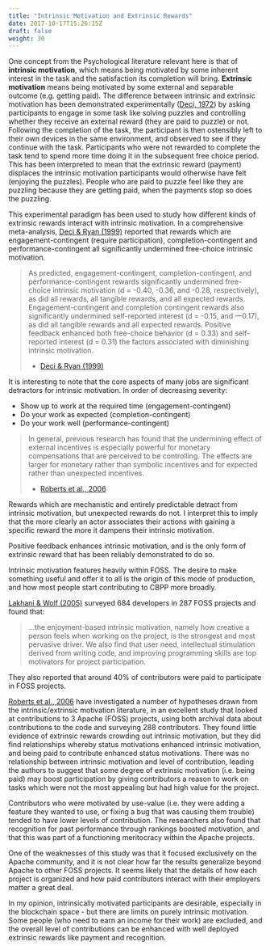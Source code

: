 ```yaml
---
title: "Intrinsic Motivation and Extrinsic Rewards"
date: 2017-10-17T15:26:15Z
draft: false
weight: 30
---
```


One concept from the Psychological literature relevant here is that of **intrinsic motivation**, which means being motivated by some inherent interest in the task and the satisfaction its completion will bring. **Extrinsic motivation** means being motivated by some external and separable outcome (e.g. getting paid). The difference between intrinsic and extrinsic motivation has been demonstrated experimentally ([Deci, 1972](https://selfdeterminationtheory.org/SDT/documents/1972_Deci_JPSP.pdf)) by asking participants to engage in some task like solving puzzles and controlling whether they receive an external reward (they are paid to puzzle) or not. Following the completion of the task, the participant is then ostensibly left to their own devices in the same environment, and observed to see if they continue with the task. Participants who were not rewarded to complete the task tend to spend more time doing it in the subsequent free choice period. This has been interpreted to mean that the extrinsic reward (payment) displaces the intrinsic motivation participants would otherwise have felt (enjoying the puzzles). People who are paid to puzzle feel like they are puzzling because they are getting paid, when the payments stop so does the puzzling.

This experimental paradigm has been used to study how different kinds of extrinsic rewards interact with intrinsic motivation. In a comprehensive meta-analysis, [Deci & Ryan (1999)](https://pdfs.semanticscholar.org/3374/fde0f00aa20810beaba27f1fe4bd54529dae.pdf) reported that rewards which are engagement-contingent (require participation), completion-contingent and performance-contingent all significantly undermined free-choice intrinsic motivation.

> As predicted, engagement-contingent, completion-contingent, and performance-contingent rewards significantly undermined free-choice intrinsic motivation (d = -0.40, -0.36, and -0.28, respectively), as did all rewards, all tangible rewards, and all expected rewards. Engagement-contingent and completion contingent rewards also significantly undermined self-reported interest (d = -0.15, and —0.17), as did
> all tangible rewards and all expected rewards. Positive feedback enhanced both free-choice behavior (d = 0.33) and self-reported interest (d = 0.31) the factors associated with diminishing intrinsic motivation. 
>
> -  [Deci & Ryan (1999)](https://pdfs.semanticscholar.org/3374/fde0f00aa20810beaba27f1fe4bd54529dae.pdf) 

It is interesting to note that the core aspects of many jobs are significant detractors for intrinsic motivation. In order of decreasing severity:

* Show up to work at the required time (engagement-contingent)
* Do your work as expected (completion-contingent)
* Do your work well (performance-contingent)

> In general, previous research has found that the undermining effect of external incentives is especially powerful for monetary compensations that are perceived to be controlling. The effects are larger for monetary rather than symbolic incentives and for expected rather than unexpected incentives.
>
> - [Roberts et al., 2006](https://pdfs.semanticscholar.org/ee89/0a32879bd4209a695c44bf260052c9318b12.pdf)

Rewards which are mechanistic and entirely predictable detract from intrinsic motivation, but unexpected rewards do not. I interpret this to imply that the more clearly an actor associates their actions with gaining a specific reward  the more it dampens their intrinsic motivation. 

Positive feedback enhances intrinsic motivation, and is the only form of extrinsic reward that has been reliably demonstrated to do so. 

Intrinsic motivation features heavily within FOSS. The desire to make something useful and offer it to all is the origin of this mode of production, and how most people start contributing to CBPP more broadly.

[Lakhani & Wolf (2005)](http://www.ocw.nur.ac.rw/NR/rdonlyres/Sloan-School-of-Management/15-352Spring-2005/D2C127A9-B712-4ACD-AA82-C57DE2844B8B/0/lakhaniwolf.pdf) surveyed 684 developers in 287 FOSS projects and found that:

> ...the enjoyment-based intrinsic motivation, namely how creative a person feels when working on the project, is the strongest and most pervasive driver. We also find that user need, intellectual stimulation derived from writing code, and improving programming skills are top motivators for project participation. 

They also reported that around 40% of contributors were paid to participate in FOSS projects.

[Roberts et al., 2006](https://pdfs.semanticscholar.org/ee89/0a32879bd4209a695c44bf260052c9318b12.pdf) have investigated a number of hypotheses drawn from the intrinsic/extrinsic motivation literature, in an excellent study that looked at contributions to 3 Apache (FOSS) projects, using both archival data about contributions to the code and surveying 288 contributors. They found little evidence of extrinsic rewards crowding out intrinsic motivation, but they did find relationships whereby status motivations enhanced intrinsic motivation, and being paid to contribute enhanced status motivations. There was no relationship between intrinsic motivation and level of contribution, leading the authors to suggest that some degree of extrinsic motivation (i.e. being paid) may boost participation by giving contributors a reason to work on tasks which were not the most appealing but had high value for the project.

Contributors who were motivated by use-value (i.e. they were adding a feature they wanted to use, or fixing a bug that was causing them trouble) tended to have lower levels of contribution. The researchers also found that recognition for past performance through rankings boosted motivation, and that this was part of a functioning meritocracy within the Apache projects. 

One of the weaknesses of this study was that it focused exclusively on the Apache community, and it is not clear how far the results generalize beyond Apache to other FOSS projects. It seems likely that the details of how each project is organized and how paid contributors interact with their employers matter a great deal.

In my opinion, intrinsically motivated participants are desirable, especially in the blockchain space - but there are limits on purely intrinsic motivation. Some people (who need to earn an income for their work) are excluded, and the overall level of contributions can be enhanced with well deployed extrinsic rewards like payment and recognition.
